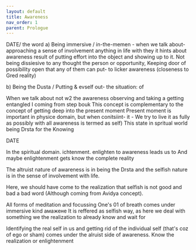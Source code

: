 ```yaml
---
layout: default
title: Awareness
nav_order: 1
parent: Prologue
---
```




DATE/ the word a) Being immersive / in-the-memen - when we talk about- approaching a sense of involvement anything in life with they it hints about awareness result of putting effort into the object and showing up to it. Not being dissiesive to any thought the person or opportunity, Keeping door of possibility open that any of them can put- to licker awareness (closeness to Gred reality)

b) Being the Dusta / Putting & evself out- the situation: of

When we talk about not w2 the awareness observing and taking a getting entangled I coming from step bouk This concept is complementary to the concept of getting deep into the present moment Present moment is important in physice domain, but when conitsiint- it - We try to live it as fully as possibly with all awareness is termed as self) This state in spritual world being Drsta for the Knowing



DATE

In the spiritual domain. ichtenment. enlighten to awareness leads us to And maybe enlightenment gets know the complete reality

The altruist nature of awareness is in being the Drsta and the selfish nature is in the sense of involvement with life.

Here, we should have come to the realization that selfish is not good and bad a bad word (Although coming from Avidya concept).

All forms of meditation and focussing One's 01 of breath comes under immersive kind амажене It is reffered as selfish way, as here we deal with something we the realization to already know and wait for

Identifying the real self in us and getting rid of the individual self (that's coz of ego or sham) comes under the alruist side of awareness. Know the realization or enlightenment